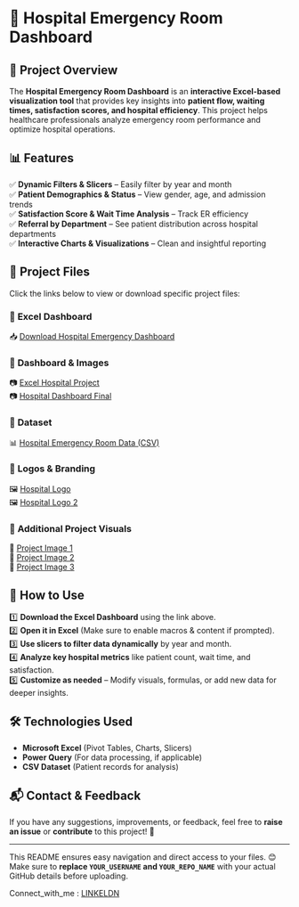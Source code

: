 # 🏥 Hospital Emergency Room Dashboard  

## 📌 Project Overview  
The **Hospital Emergency Room Dashboard** is an **interactive Excel-based visualization tool** that provides key insights into **patient flow, waiting times, satisfaction scores, and hospital efficiency**. This project helps healthcare professionals analyze emergency room performance and optimize hospital operations.  

## 📊 Features  
✅ **Dynamic Filters & Slicers** – Easily filter by year and month  
✅ **Patient Demographics & Status** – View gender, age, and admission trends  
✅ **Satisfaction Score & Wait Time Analysis** – Track ER efficiency  
✅ **Referral by Department** – See patient distribution across hospital departments  
✅ **Interactive Charts & Visualizations** – Clean and insightful reporting  

## 📂 Project Files  
Click the links below to view or download specific project files:  

### 🔹 **Excel Dashboard**  
📥 [Download Hospital Emergency Dashboard](https://github.com/DataWithRohit/Hospital-Emergency-Dashboard/raw/main/Hospital_Emergency_dashboard.xlsx)  

### 🔹 **Dashboard & Images**  
📷 [Excel Hospital Project](Excel%20hospial%20project.png)  
📷 [Hospital Dashboard Final](Hospital%20Dashboard%20Final.jpg)  

### 🔹 **Dataset**  
📊 [Hospital Emergency Room Data (CSV)](Hospital%20Emergency%20Room%20Data.csv)  

### 🔹 **Logos & Branding**  
🖼 [Hospital Logo](Hospital_Logo.png)  
🖼 [Hospital Logo 2](Hospital_Logo_2.png)  

### 🔹 **Additional Project Visuals**  
📌 [Project Image 1](Project_1.png)  
📌 [Project Image 2](Project_2.png)  
📌 [Project Image 3](Project_3.png)  

## 📖 How to Use  
1️⃣ **Download the Excel Dashboard** using the link above.  
2️⃣ **Open it in Excel** (Make sure to enable macros & content if prompted).  
3️⃣ **Use slicers to filter data dynamically** by year and month.  
4️⃣ **Analyze key hospital metrics** like patient count, wait time, and satisfaction.  
5️⃣ **Customize as needed** – Modify visuals, formulas, or add new data for deeper insights.  

## 🛠️ Technologies Used  
- **Microsoft Excel** (Pivot Tables, Charts, Slicers)  
- **Power Query** (For data processing, if applicable)  
- **CSV Dataset** (Patient records for analysis)  

## 📬 Contact & Feedback  
If you have any suggestions, improvements, or feedback, feel free to **raise an issue** or **contribute** to this project! 🚀  

---

This README ensures easy navigation and direct access to your files. 😊  
Make sure to **replace `YOUR_USERNAME` and `YOUR_REPO_NAME`** with your actual GitHub details before uploading.  

Connect_with_me : [LINKELDN](https://www.linkedin.com/in/likith-kanumuri-5b0529287/) 
